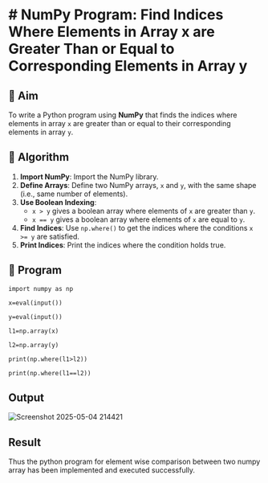 # # NumPy Program: Find Indices Where Elements in Array x are Greater Than or Equal to Corresponding Elements in Array y

## 🎯 Aim
To write a Python program using **NumPy** that finds the indices where elements in array `x` are greater than or equal to their corresponding elements in array `y`.

## 🧠 Algorithm
1. **Import NumPy**: Import the NumPy library.
2. **Define Arrays**: Define two NumPy arrays, `x` and `y`, with the same shape (i.e., same number of elements).
3. **Use Boolean Indexing**: 
   - `x > y` gives a boolean array where elements of `x` are greater than `y`.
   - `x == y` gives a boolean array where elements of `x` are equal to `y`.
4. **Find Indices**: Use `np.where()` to get the indices where the conditions `x >= y` are satisfied.
5. **Print Indices**: Print the indices where the condition holds true.

## 🧾 Program
```
import numpy as np 

x=eval(input()) 

y=eval(input()) 

l1=np.array(x) 

l2=np.array(y) 

print(np.where(l1>l2)) 

print(np.where(l1==l2))
```

## Output
![Screenshot 2025-05-04 214421](https://github.com/user-attachments/assets/d7eaddfd-7000-4acf-b7e1-b4100e1db3bb)
## Result
Thus the python program for element wise comparison between two numpy array has been 
implemented and executed successfully. 

